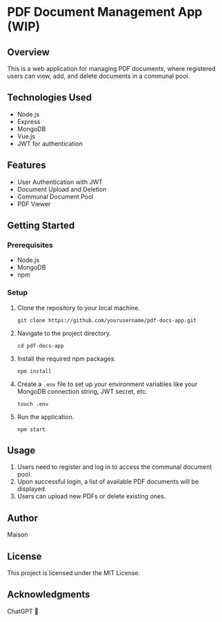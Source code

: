 # PDF Document Management App (WIP)

## Overview
This is a web application for managing PDF documents, where registered users can view, add, and delete documents in a communal pool.

## Technologies Used
- Node.js
- Express
- MongoDB
- Vue.js
- JWT for authentication

## Features
- User Authentication with JWT
- Document Upload and Deletion
- Communal Document Pool
- PDF Viewer

## Getting Started

### Prerequisites
- Node.js
- MongoDB
- npm

### Setup
1. Clone the repository to your local machine.
    ```
    git clone https://github.com/yourusername/pdf-docs-app.git
    ```
2. Navigate to the project directory.
    ```
    cd pdf-docs-app
    ```
3. Install the required npm packages.
    ```
    npm install
    ```
4. Create a `.env` file to set up your environment variables like your MongoDB connection string, JWT secret, etc.
    ```
    touch .env
    ```
5. Run the application.
    ```
    npm start
    ```

## Usage
1. Users need to register and log in to access the communal document pool.
2. Upon successful login, a list of available PDF documents will be displayed.
3. Users can upload new PDFs or delete existing ones.

## Author
Maison

## License
This project is licensed under the MIT License.

## Acknowledgments
ChatGPT 💚

